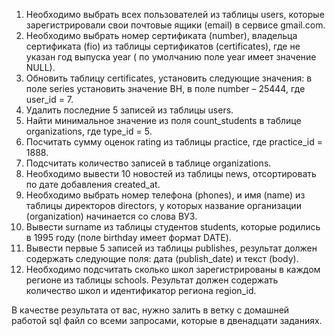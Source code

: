 1. Необходимо выбрать всех пользователей из таблицы users,
которые зарегистрировали свои почтовые ящики (email) в сервисе
gmail.com.
2. Необходимо выбрать номер сертификата (number), владельца
сертификата (fio) из таблицы сертификатов (certificates), где
не указан год выпуска year ( по умолчанию поле year имеет
значение NULL).
3. Обновить таблицу certificates, установить следующие значения:
в поле series установить значение ВН, в поле number – 25444,
где user_id = 7.
4. Удалить последние 5 записей из таблицы users.
5. Найти минимальное значение из поля count_students в таблице
organizations, где type_id = 5.
6. Посчитать сумму оценок rating из таблицы practice, где
practice_id = 1888.
7. Подсчитать количество записей в таблице organizations.
8. Необходимо вывести 10 новостей из таблицы news, отсортировать
по дате добавления created_at.
9. Необходимо выбрать номер телефона (phones), и имя (name) из
таблицы директоров directors, у которых название организации
(organization) начинается со слова ВУЗ.
10. Вывести surname из таблицы студентов students, которые
родились в 1995 году (поле birthday имеет формат DATE).
11. Вывести первые 5 записей из таблицы publishes, результат
должен содержать следующие поля: дата (publish_date) и текст
(body).
12. Необходимо подсчитать сколько школ зарегистрированы в каждом
регионе из таблицы schools. Результат должен содержать
количество школ и идентификатор региона region_id.

В качестве результата от вас, нужно залить в ветку с домашней
работой sql файл со всеми запросами, которые в двенадцати
заданиях.